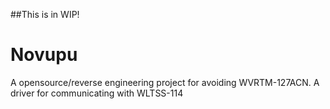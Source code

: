 ##This is in WIP!
# Novupu
A opensource/reverse engineering project for avoiding WVRTM-127ACN.
A driver for communicating with WLTSS-114

